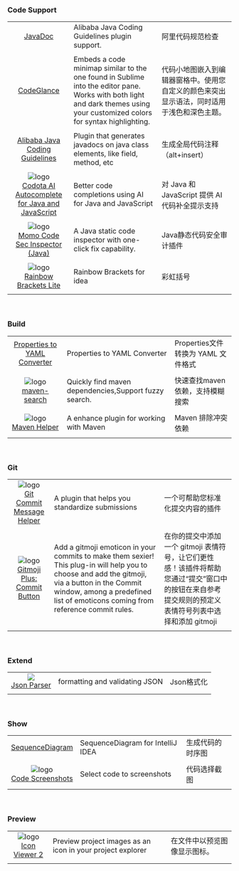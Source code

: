###  Code Support
||||
| :----: | :---- | :---- |
|![]() <br> [JavaDoc](https://plugins.jetbrains.com/plugin/7157-javadoc) | Alibaba Java Coding Guidelines plugin support. | 阿里代码规范检查 |
|||||
|![]() <br> [CodeGlance](https://plugins.jetbrains.com/plugin/7275-codeglance) | Embeds a code minimap similar to the one found in Sublime into the editor pane. Works with both light and dark themes using your customized colors for syntax highlighting. | 代码小地图嵌入到编辑器窗格中。使用您自定义的颜色来突出显示语法，同时适用于浅色和深色主题。 |
|||||
|![]() <br> [Alibaba Java Coding Guidelines](https://plugins.jetbrains.com/plugin/10046-alibaba-java-coding-guidelines) | Plugin that generates javadocs on java class elements, like field, method, etc | 生成全局代码注释（alt+insert） |
|||||
|![logo](https://plugins.jetbrains.com/files/7638/140894/icon/pluginIcon.svg) <br> [Codota AI Autocomplete for Java and JavaScript](https://plugins.jetbrains.com/plugin/7638-codota-ai-autocomplete-for-java-and-javascript) | Better code completions using AI for Java and JavaScript | 对 Java 和 JavaScript 提供 AI 代码补全提示支持 |
|||||
|![logo](https://plugins.jetbrains.com/files/15120/158023/icon/pluginIcon.svg) <br> [Momo Code Sec Inspector (Java)](https://plugins.jetbrains.com/plugin/15120-momo-code-sec-inspector-java-) | A Java static code inspector with one-click fix capability. | Java静态代码安全审计插件 |
|||||
|![logo](https://plugins.jetbrains.com/files/20710/268288/icon/pluginIcon.svg) <br> [Rainbow Brackets Lite](https://plugins.jetbrains.com/plugin/20710-rainbow-brackets-lite/reviews) | Rainbow Brackets for idea | 彩虹括号 |
|||||

<br>

### Build
||||
| :----: | :---- | :---- |
|![]() <br> [Properties to YAML Converter](https://plugins.jetbrains.com/plugin/8000-properties-to-yaml-converter/reviews) | Properties to YAML Converter | Properties文件转换为 YAML 文件格式 |
|||||
|![logo](https://plugins.jetbrains.com/files/17170/125578/icon/pluginIcon.svg) <br> [maven-search](https://plugins.jetbrains.com/plugin/17170-maven-search) | Quickly find maven dependencies,Support fuzzy search. | 快速查找maven依赖，支持模糊搜索 |
|||||
|![logo](https://plugins.jetbrains.com/files/7179/143853/icon/pluginIcon.svg) <br> [Maven Helper](https://plugins.jetbrains.com/plugin/7179-maven-helper) | A enhance plugin for working with Maven | Maven 排除冲突依赖 |
|||||

<br>

### Git
||||
| :----: | :---- | :---- |
|![logo](https://plugins.jetbrains.com/files/13477/96290/icon/pluginIcon.svg) <br> [Git Commit Message Helper](https://plugins.jetbrains.com/plugin/13477-git-commit-message-helper) | A plugin that helps you standardize submissions | 一个可帮助您标准化提交内容的插件 |
|||||
|![logo](https://plugins.jetbrains.com/files/12383/296196/icon/pluginIcon.svg) <br> [Gitmoji Plus: Commit Button](https://plugins.jetbrains.com/plugin/12383-gitmoji-plus-commit-button) | Add a gitmoji emoticon in your commits to make them sexier! This plug-in will help you to choose and add the gitmoji, via a button in the Commit window, among a predefined list of emoticons coming from reference commit rules. | 在你的提交中添加一个 gitmoji 表情符号，让它们更性感！该插件将帮助您通过“提交”窗口中的按钮在来自参考提交规则的预定义表情符号列表中选择和添加 gitmoji |
|||||

<br>

### Extend
||||
| :----: | :---- | :---- |
|![](https://plugins.jetbrains.com/files/10650/173818/icon/pluginIcon.svg) <br> [Json Parser](https://plugins.jetbrains.com/plugin/10650-json-parser) | formatting and validating JSON | Json格式化 |
|||||

<br>

###  Show
||||
| :----: | :---- | :---- |
|![]() <br> [SequenceDiagram](https://plugins.jetbrains.com/plugin/8286-sequencediagram) | SequenceDiagram for IntelliJ IDEA | 生成代码的时序图 |
||||
|![logo](https://plugins.jetbrains.com/files/9406/134108/icon/pluginIcon.svg) <br> [Code Screenshots](https://plugins.jetbrains.com/plugin/9406-code-screenshots) | Select code to screenshots | 代码选择截图 |
|||||

<br>

### Preview
||||
| :----: | :---- | :---- |
|![logo](https://plugins.jetbrains.com/files/13995/150122/icon/pluginIcon.svg) <br> [Icon Viewer 2](https://plugins.jetbrains.com/plugin/13995-icon-viewer-2) | Preview project images as an icon in your project explorer | 在文件中以预览图像显示图标。
|||||
